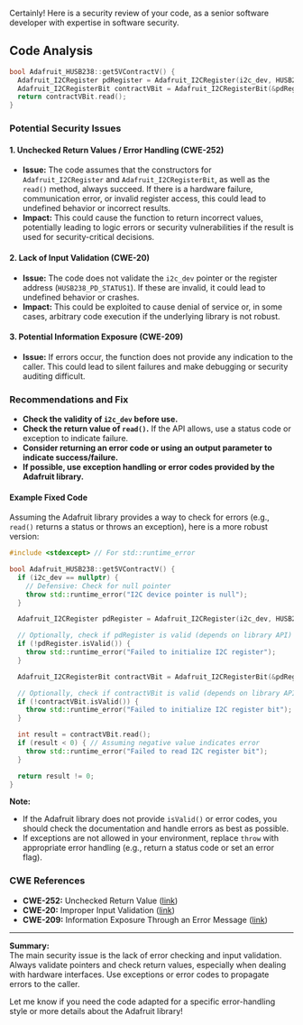Certainly! Here is a security review of your code, as a senior software developer with expertise in software security.

## Code Analysis

```cpp
bool Adafruit_HUSB238::get5VContractV() {
  Adafruit_I2CRegister pdRegister = Adafruit_I2CRegister(i2c_dev, HUSB238_PD_STATUS1);
  Adafruit_I2CRegisterBit contractVBit = Adafruit_I2CRegisterBit(&pdRegister, 2);  // 2nd bit
  return contractVBit.read();
}
```

### Potential Security Issues

#### 1. **Unchecked Return Values / Error Handling (CWE-252)**
- **Issue:** The code assumes that the constructors for `Adafruit_I2CRegister` and `Adafruit_I2CRegisterBit`, as well as the `read()` method, always succeed. If there is a hardware failure, communication error, or invalid register access, this could lead to undefined behavior or incorrect results.
- **Impact:** This could cause the function to return incorrect values, potentially leading to logic errors or security vulnerabilities if the result is used for security-critical decisions.

#### 2. **Lack of Input Validation (CWE-20)**
- **Issue:** The code does not validate the `i2c_dev` pointer or the register address (`HUSB238_PD_STATUS1`). If these are invalid, it could lead to undefined behavior or crashes.
- **Impact:** This could be exploited to cause denial of service or, in some cases, arbitrary code execution if the underlying library is not robust.

#### 3. **Potential Information Exposure (CWE-209)**
- **Issue:** If errors occur, the function does not provide any indication to the caller. This could lead to silent failures and make debugging or security auditing difficult.

### Recommendations and Fix

- **Check the validity of `i2c_dev` before use.**
- **Check the return value of `read()`.** If the API allows, use a status code or exception to indicate failure.
- **Consider returning an error code or using an output parameter to indicate success/failure.**
- **If possible, use exception handling or error codes provided by the Adafruit library.**

#### Example Fixed Code

Assuming the Adafruit library provides a way to check for errors (e.g., `read()` returns a status or throws an exception), here is a more robust version:

```cpp
#include <stdexcept> // For std::runtime_error

bool Adafruit_HUSB238::get5VContractV() {
  if (i2c_dev == nullptr) {
    // Defensive: Check for null pointer
    throw std::runtime_error("I2C device pointer is null");
  }

  Adafruit_I2CRegister pdRegister = Adafruit_I2CRegister(i2c_dev, HUSB238_PD_STATUS1);

  // Optionally, check if pdRegister is valid (depends on library API)
  if (!pdRegister.isValid()) {
    throw std::runtime_error("Failed to initialize I2C register");
  }

  Adafruit_I2CRegisterBit contractVBit = Adafruit_I2CRegisterBit(&pdRegister, 2);  // 2nd bit

  // Optionally, check if contractVBit is valid (depends on library API)
  if (!contractVBit.isValid()) {
    throw std::runtime_error("Failed to initialize I2C register bit");
  }

  int result = contractVBit.read();
  if (result < 0) { // Assuming negative value indicates error
    throw std::runtime_error("Failed to read I2C register bit");
  }

  return result != 0;
}
```

**Note:**  
- If the Adafruit library does not provide `isValid()` or error codes, you should check the documentation and handle errors as best as possible.
- If exceptions are not allowed in your environment, replace `throw` with appropriate error handling (e.g., return a status code or set an error flag).

### CWE References

- **CWE-252:** Unchecked Return Value ([link](https://cwe.mitre.org/data/definitions/252.html))
- **CWE-20:** Improper Input Validation ([link](https://cwe.mitre.org/data/definitions/20.html))
- **CWE-209:** Information Exposure Through an Error Message ([link](https://cwe.mitre.org/data/definitions/209.html))

---

**Summary:**  
The main security issue is the lack of error checking and input validation. Always validate pointers and check return values, especially when dealing with hardware interfaces. Use exceptions or error codes to propagate errors to the caller.

Let me know if you need the code adapted for a specific error-handling style or more details about the Adafruit library!